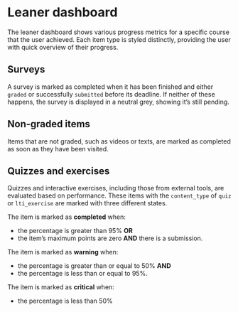 # Leaner dashboard

The leaner dashboard shows various progress metrics for a specific course that the user achieved.
Each item type is styled distinctly, providing the user with quick overview of their progress.

## Surveys

A survey is marked as completed when it has been finished and either `graded` or successfully `submitted` before its deadline. If neither of these happens, the survey is displayed in a neutral grey, showing it’s still pending.

## Non-graded items

Items that are not graded, such as videos or texts, are marked as completed as soon as they have been visited.

## Quizzes and exercises

Quizzes and interactive exercises, including those from external tools, are evaluated based on performance.
These items with the `content_type` of `quiz` or `lti_exercise` are marked with three different states.

The item is marked as **completed** when:

- the percentage is greater than 95% **OR**
- the item’s maximum points are zero **AND** there is a submission.

The item is marked as **warning** when:

- the percentage is greater than or equal to 50% **AND**
- the percentage is less than or equal to 95%.

The item is marked as **critical** when:

- the percentage is less than 50%
